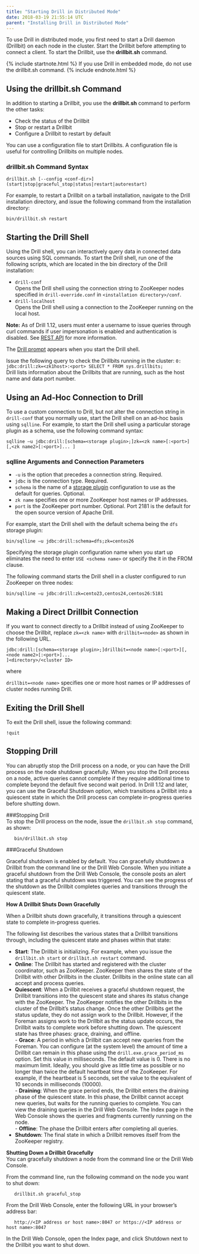 ```yaml
---
title: "Starting Drill in Distributed Mode"
date: 2018-03-19 21:55:14 UTC
parent: "Installing Drill in Distributed Mode"
---
```


To use Drill in distributed mode, you first need to start a Drill daemon (Drillbit) on each node in the cluster. Start the Drillbit before attempting to connect a client. To start the Drillbit, use the **drillbit.sh** command.

{% include startnote.html %} If you use Drill in embedded mode, do not use the drillbit.sh command. {% include endnote.html %}

## Using the drillbit.sh Command
In addition to starting a Drillbit, you use the **drillbit.sh** command to perform the other tasks:

* Check the status of the Drillbit
* Stop or restart a Drillbit
* Configure a Drillbit to restart by default

You can use a configuration file to start Drillbits. A configuration file is useful for controlling Drillbits on multiple nodes.

### drillbit.sh Command Syntax

`drillbit.sh [--config <conf-dir>] (start|stop|graceful_stop|status|restart|autorestart)`

For example, to restart a Drillbit on a tarball installation, navigate to the Drill installation directory, and issue the following command from the installation directory:

`bin/drillbit.sh restart`

## Starting the Drill Shell

Using the Drill shell, you can interactively query data in connected data sources using SQL commands. To start the Drill shell, run one of the following scripts, which are located in the bin directory of the Drill installation:

* `drill-conf`  
  Opens the Drill shell using the connection string to ZooKeeper nodes specified in `drill-override.conf` in `<installation directory>/conf`.  
* `drill-localhost`  
  Opens the Drill shell using a connection to the ZooKeeper running on the local host.  

**Note:** As of Drill 1.12, users must enter a username to issue queries through curl commands if user impersonation is enabled and authentication is disabled. See [REST API]({{site.baseurl}}/docs/submitting-queries-from-the-rest-api-when-impersonation-is-enabled-and-authentication-is-disabled/) for more information.

The [Drill prompt]({{site.baseurl}}/docs/starting-drill-on-linux-and-mac-os-x/#about-the-drill-prompt) appears when you start the Drill shell.

Issue the following query to check the Drillbits running in the cluster:
`0: jdbc:drill:zk=<zk1host>:<port> SELECT * FROM sys.drillbits;`  
Drill lists information about the Drillbits that are running, such as the host name and data port number.

## Using an Ad-Hoc Connection to Drill
To use a custom connection to Drill, but not alter the connection string in `drill-conf` that you normally use, start the Drill shell on an ad-hoc basis using `sqlline`. For example, to start the Drill shell using a particular storage plugin as a schema, use the following command syntax: 

`sqlline –u jdbc:drill:[schema=<storage plugin>;]zk=<zk name>[:<port>][,<zk name2>[:<port>]... ]`

### sqlline Arguments and Connection Parameters

* `-u` is the option that precedes a connection string. Required.  
* `jdbc` is the connection type. Required.  
* `schema` is the name of a [storage plugin]({{site.baseurl}}/docs/storage-plugin-registration) configuration to use as the default for queries. Optional.  
* `zk name` specifies one or more ZooKeeper host names or IP addresses.  
* `port` is the ZooKeeper port number. Optional. Port 2181 is the default for the open source version of Apache Drill.  

For example, start the Drill shell with the default schema being the `dfs` storage plugin:

`bin/sqlline –u jdbc:drill:schema=dfs;zk=centos26`

Specifying the storage plugin configuration name when you start up eliminates the need to enter `USE <schema name>` or specify the it in the FROM clause.

The following command starts the Drill shell in a cluster configured to run ZooKeeper on three nodes:

`bin/sqlline –u jdbc:drill:zk=cento23,centos24,centos26:5181`

## Making a Direct Drillbit Connection

If you want to connect directly to a Drillbit instead of using ZooKeeper to choose the Drillbit, replace `zk=<zk name>` with `drillbit=<node>` as shown in the following URL.

`jdbc:drill:[schema=<storage plugin>;]drillbit=<node name>[:<port>][,<node name2>[:<port>]... `  
  `]<directory>/<cluster ID>`

where

`drillbit=<node name>` specifies one or more host names or IP addresses of cluster nodes running Drill. 

## Exiting the Drill Shell

To exit the Drill shell, issue the following command:

`!quit`

## Stopping Drill 

You can abruptly stop the Drill process on a node, or you can have the Drill process on the node shutdown gracefully. When you stop the Drill process on a node, active queries cannot complete if they require additional time to complete beyond the default five second wait period. In Drill 1.12 and later, you can use the Graceful Shutdown option, which transitions a Drillbit into a quiescent state in which the Drill process can complete in-progress queries before shutting down.  

###Stopping Drill   
To stop the Drill process on the node, issue the `drillbit.sh stop` command, as shown:  

       bin/drillbit.sh stop   

###Graceful Shutdown  

Graceful shutdown is enabled by default. You can gracefully shutdown a Drillbit from the command line or the Drill Web Console. When you initiate a graceful shutdown from the Drill Web Console, the console posts an alert stating that a graceful shutdown was triggered. You can see the progress of the shutdown as the Drillbit completes queries and transitions through the quiescent state.  

**How A Drillbit Shuts Down Gracefully**  

When a Drillbit shuts down gracefully, it transitions through a quiescent state to complete in-progress queries. 

The following list describes the various states that a Drillbit transitions through, including the quiescent state and phases within that state:  

- **Start**: The Drillbit is initializing. For example, when you issue the `drillbit.sh start` or `drillbit.sh restart` command.  
- **Online**: The Drillbit has started and registered with the cluster coordinator, such as ZooKeeper. ZooKeeper then shares the state of the Drillbit with other Drillbits in the cluster. Drillbits in the online state can all accept and process queries.  
- **Quiescent**: When a Drillbit receives a graceful shutdown request, the Drillbit transitions into the quiescent state and shares its status change with the ZooKeeper. The ZooKeeper notifies the other Drillbits in the cluster of the Drillbit’s status change. Once the other Drillbits get the status update, they do not assign work to the Drillbit. However, if the Foreman assigns work to the Drillbit as the status update occurs, the Drillbit waits to complete work before shutting down. The quiescent state has three phases: grace, draining, and offline.  
       - **Grace**: A period in which a Drillbit can accept new queries from the Foreman. You can configure (at the system level) the amount of time a Drillbit can remain in this phase using the `drill.exe.grace_period_ms` option. Set this value in milliseconds. The default value is 0. There is no maximum limit. Ideally, you should give as little time as possible or no longer than twice the default heartbeat time of the ZooKeeper. For example, if the heartbeat is 5 seconds, set the value to the equivalent of 10 seconds in milliseconds (10000).   
       - **Draining**:  When the grace period ends, the Drillbit enters the draining phase of the quiescent state. In this phase, the Drillbit cannot accept new queries, but waits for the running queries to complete. You can view the draining queries in the Drill Web Console. The Index page in the Web Console shows the queries and fragments currently running on the node.  
       - **Offline**: The phase the Drillbit enters after completing all queries.   
- **Shutdown**: The final state in which a Drillbit removes itself from the ZooKeeper registry.  

**Shutting Down a Drillbit Gracefully**  
You can gracefully shutdown a node from the command line or the Drill Web Console. 
 
From the command line, run the following command on the node you want to shut down:  

       drillbit.sh graceful_stop

From the Drill Web Console, enter the following URL in your browser’s address bar:

       http://<IP address or host name>:8047 or https://<IP address or host name>:8047

In the Drill Web Console, open the Index page, and click Shutdown next to the Drillbit you want to shut down.
  





